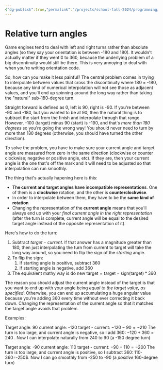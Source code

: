 ```yaml
---
{"dg-publish":true,"permalink":"/projects/school-fall-2024/programming/programming-projects/dealing-wtih-relative-turn-angles/"}
---
```



# Relative turn angles

Game engines tend to deal with left and right turns rather than absolute angles (so they say your orientation is between -180 and 180). It wouldn't actually matter if they went 0 to 360, because the underlying problem of a big discontinuity would still be there. This is very annoying to deal with when you're writing orientation code.

So, how can you make it less painful? The central problem comes in trying to interpolate between values that cross the discontinuity where 180 = -180, because any kind of numerical interpolation will not see those as adjacent values, and you'll end up spinning around the long way rather than taking the "natural" sub-180-degree turn.

Straight forward is defined as 0, left is 90, right is -90. If you're between -90 and -180, but you wanted to be at 90, then the natural thing is to subtract the start from the finish and interpolate through that range. However, -100 (target) minus 90 (start) is -190, and that's *more than 180 degrees* so you're going the wrong way! You should never need to turn by more than 180 degrees (otherwise, you should have turned the other direction).

To solve the problem, you have to make sure your current angle and target angle are measured from zero in the same direction (clockwise or counter clockwise; negative or positive angle, etc). If they are, then your current angle is the one that's off the mark and it will need to be adjusted so that interpolation can run smoothly. 

The thing that's actually hapening here is this:
- **The current and target angles have incompatible representations**. One of them is a **clockwise** rotation, and the other is **counterclockwise**.
- In order to interpolate between them, they have to be the **same kind of rotation**
- Changing the representation of the **current angle** means that you'll always end up with your *final current angle in the right representation* (after the turn is complete, current angle will be equal to the desired target angle instead of the opposite representation of it).

Here's how to do the turn:

1. Subtract $target-current$. If that answer has a magnitude greater than 180, then just interpolating the turn from current to target will take the long way around, so you need to flip the sign of the *starting* angle.
2. To flip the sign: 
    1. If starting angle is positive, subtract 360
    2. If starting angle is negative, add 360
3. The equivalent mathy way is do $\text{new target} = \text{target} -\text{sign}(\text{target})*360$

The reason you should adjust the current angle instead of the target is that you want to end up with your angle being *equal to the target value, as specified*. Otherwise, you can end up accumulating a huge angular value because you're adding 360 every time without ever correcting it back down. Changing the representation of the current angle so that it matches the target angle avoids that problem.

Examples:

Target angle: 90
current angle: -120
target - current: $-120 - 90 = -210$ 
The turn is too large, and current angle is negative, so I add 360: $-120+360=240$ . Now I can interpolate naturally from 240 to 90 (a -150 degree turn)

Target angle: -90
current angle: 110
target - current: $-90-110 = -200$ 
The turn is too large, and current angle is positive, so I subtract 360: 110-360=-250$. Now I can go smoothly from -250 to -90 (a *positive* 160-degree turn)

